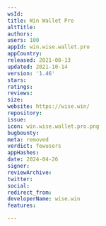 ```yaml
---
wsId: 
title: Win Wallet Pro
altTitle: 
authors: 
users: 100
appId: win.wise.wallet.pro
appCountry: 
released: 2021-08-13
updated: 2021-10-14
version: '1.46'
stars: 
ratings: 
reviews: 
size: 
website: https://wise.win/
repository: 
issue: 
icon: win.wise.wallet.pro.png
bugbounty: 
meta: removed
verdict: fewusers
appHashes: 
date: 2024-04-26
signer: 
reviewArchive: 
twitter: 
social: 
redirect_from: 
developerName: wise.win
features: 

---
```


